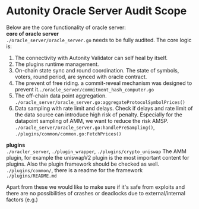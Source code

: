 # Autonity Oracle Server Audit Scope
Below are the core functionality of oracle server:     
**core of oracle server**     
`./oracle_server/oracle_server.go` needs to be fully audited. The core logic is:
1. The connectivity with Autonity Validator can self heal by itself.
2. The plugins runtime management.
3. On-chain state sync and round coordination.
   The state of symbols, voters, round period, are synced with oracle contract.
4. The prevent of free riding.
   a commit-reveal mechanism was designed to prevent it.`./oracle_server/commitment_hash_computer.go`
5. The off-chain data point aggregation.
   `./oracle_server/oracle_server.go:aggregateProtocolSymbolPrices()`
6. Data sampling with rate limit and delays.
   Check if delays and rate limit of the data source can introduce high risk of penalty. Especially for the datapoint sampling of AMM, we want to reduce the risk AMSP. `./oracle_server/oracle_server.go:handlePreSampling()`, `./plugins/common/common.go:FetchPrices()`

**plugins**    
   `./oracler_server`, `./plugin_wrapper`, `./plugins/crypto_uniswap`
   The AMM plugin, for example the uniswapV2 plugin is the most important content for plugins.
   Also the plugin framework should be checked as well. `./plugins/common/`, there is a readme for the framework `./plugins/README.md`

Apart from these we would like to make sure if it's safe from exploits and there are no possibilities of crashes or deadlocks due to external/internal factors (e.g.) 
